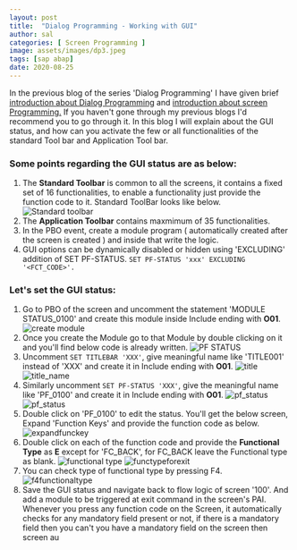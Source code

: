 ```yaml
---
layout: post
title:  "Dialog Programming - Working with GUI"
author: sal
categories: [ Screen Programming ]
image: assets/images/dp3.jpeg
tags: [sap abap]
date: 2020-08-25
---
```

In the previous blog of the series 'Dialog Programming' I have given brief <a href="/dialog-program-introduction">introduction about Dialog Programming</a> and <a href="/dialog-program-with-screen">introduction about screen Programming.</a> If you haven't gone through my previous blogs I'd recommend you to go through it.
In this blog I will explain about the GUI status, and how can you activate the few or all functionalities of the standard Tool bar and Application Tool bar.

### Some points regarding the GUI status are as below:
1. The **Standard Toolbar** is common to all the screens, it contains a fixed set of 16 functionalities, to enable a functionality just provide the function code to it.
Standard ToolBar looks like below.
![Standard toolbar](https://lh3.googleusercontent.com/pw/ACtC-3dxk7onDjZsW5PHXd13H8x-9B4T86KzAvnf-pIGBEf70PgTqT6YF34N1ZAaTOlTbKupo5WuFKZY3KCGRwHdJ7mpG5JJv5kVIbNZJZ6vILhoM17JCj5DfV6INcx5xbfwtmCH2qirWY6qGgXPZNflDJ4B=w568-h38-no?authuser=0)
2. The **Application Toolbar** contains maxmimum of 35 functionalities.
3. In the PBO event, create a module program ( automatically created after the screen is created ) and inside that write the logic.
4. GUI options can be dynamically disabled or hidden using 'EXCLUDING' addition of SET PF-STATUS.
`SET PF-STATUS 'xxx' EXCLUDING '<FCT_CODE>'.`

### Let's set the GUI status:
1. Go to PBO of the screen and uncomment the statement 'MODULE STATUS_0100' and create this module inside Include ending with **O01**.
![create module](https://lh3.googleusercontent.com/pw/ACtC-3dgg8wX6pLovn0M95c0yABjxT_0WxyCjSIodPASdUs8tTv9CyAkwKnifJc22pWpM-zgARxmjeQg-E52b20c1rNw49pdDyJ43zLPNYNi7HhLQW3nto7-6Tqde79hl9a7l_x_S23gelFoJBC5j8YNLRLv=w591-h288-no?authuser=0)
2. Once you create the Module go to that Module by double clicking on it and you'll find below code is already written.
![PF STATUS](https://lh3.googleusercontent.com/pw/ACtC-3ffxnIrUeGCHsI7iMcTueKzyLaWq8ri13uRUjjfxR-h8hNPQ9qdEdkxOXLwu7MZQbsqMnQCQRH3mOleG4_y-9MarmPriJ1sdb6D8m6Ddi8aiYVV9K27Xezf2ZniLR0bAefcrNXT9om9sZhKbF0_x_PH=w611-h278-no?authuser=0)
3. Uncomment `SET TITLEBAR 'XXX'`, give meaningful name like 'TITLE001' instead of 'XXX' and create it in Include ending with **O01**.
![title](https://lh3.googleusercontent.com/pw/ACtC-3fwyY-HKyP40N9c3EhbvD0H-ccxqIf_Z_MxmDc6tc-5eZ0h3cGuKfW29t2OeyLw101g45JLY4CS4K0Y4nZxNM7d-q7u0i_VteqKNMnCCBTPrPF3P0D_oukJXesZeOZigX02EncYfvT6AgFVkTbMzBH5=w479-h150-no?authuser=0)
![title_name](https://lh3.googleusercontent.com/pw/ACtC-3fOJNoo3lOEkvVqV5WBR86vKtvPTFUlAvTqqJgmdRwPNuNIUVBS5mD35yUT2Gp4O6HbkIOBNeuj6HAzD6rJlvGSI6DyzdR-AukdPBIqv27bhV8urTEnWFuG8FdkeXDLYnlfEM4JnK5l8CGWiy4-TPVi=w595-h163-no?authuser=0)
4. Similarly uncomment `SET PF-STATUS 'XXX'`, give the meaningful name like 'PF_0100' and create it in Include ending with **O01**.
![pf_status](https://lh3.googleusercontent.com/pw/ACtC-3foQVzxpxBK2x_-StrT-2sMtyv1wfkv4MBKPltJmutzuWyYN6SalJlEUc31LTKDOGPEie10-FA6zpgyjIqfV8zDwiNg57FWkzv5mVxrQkHfiKBAnzjKbBCEskWbxYWkeSdnlPW2Ip7SkYBqA6H57Z-V=w475-h150-no?authuser=0)
![pf_status](https://lh3.googleusercontent.com/pw/ACtC-3eQc_SRlNUVxAgsiNWmZFq5t69JwvzAZ4kkfINDh-4esrW5Kgo1FYxijslBgVmnIMQ0aFqG_EfG5zI9p9mrfYrsLcBukGVq7BwxUiSPxHw73450tMkdgtp_dWt5fsbE2wyry0ZzWzcfaoPzOapipkAR=w473-h334-no?authuser=0)
5. Double click on 'PF_0100' to edit the status. You'll get the below screen, Expand 'Function Keys' and provide the function code as below.
![expandfunckey](https://lh3.googleusercontent.com/pw/ACtC-3fA_obE2mhF40CPyRJkAL5noWktu7yw6zMf_pTsnBKubmyiv_l5S4_-4lF4FDX2AGlIZUOI06KBhCXM05ruAETPDkO3RolZv1ZzicZd9_MwdFWZtBmdYQgowsAwrNTHFdZLMM6ilzem4rawpl9iuZWP=w627-h194-no?authuser=0)
6. Double click on each of the function code and provide the **Functional Type** as **E** except for 'FC_BACK', for FC_BACK leave the Functional type as blank.
![functional type](https://lh3.googleusercontent.com/pw/ACtC-3cS1PyKivz2708StkyPE-vqQE8sKW2RIB5NTNa9Bh70iotlct72Us4gM90VQ-KGVj2t-U7N3EVgY8Df3-gfEayNfLm0RL7NPI5fgigrgyp5UUmKRBZqRGBaiI9dR-9nsy3vAakQW_IpwvrdyJNn_boi=w568-h338-no?authuser=0)
![functypeforexit](https://lh3.googleusercontent.com/pw/ACtC-3eOdUJr-AP2Zc9aI-0wsn4WV48imGiW2ajko98AokmIQ98GUo3WOLUKhM-miDfsc3UQ3adcV95_0uhrfpHefbxy1v8rL8I9LGY_3RsIQGIjNE37VXEnpjYcHQF__Eavs7iIa3YBVrOzg1OxZphvjOkB=w569-h340-no?authuser=0)
7. You can check type of functional type by pressing F4.
![f4functionaltype](https://lh3.googleusercontent.com/pw/ACtC-3edxhi_BjEYoCpPd4ZRyoJ69UkFxtJOLXfVy6JbCIso-zQIIGN9_HDPzzQYwGHh3wpQaqSv82tinQlcOSQgqx7W1RC5_gwkecWRNlMqqk5oPVKAGTr28YRzc8iVOnNnFnM6UHHS3EXdXG2w7oqoyOZr=w425-h193-no?authuser=0)
8. Save the GUI status and navigate back to flow logic of screen '100'. And add a module to be triggered at exit command in the screen's PAI. Whenever you press any function code on the Screen, it automatically checks for any mandatory field present or not, if there is a mandatory field then you can't  you have a mandatory field on the screen then screen au